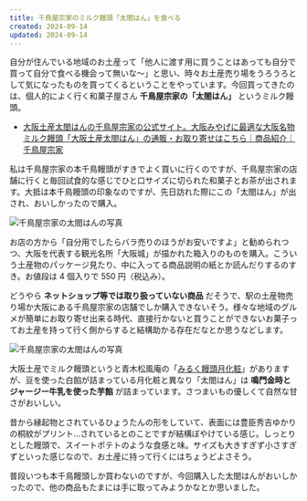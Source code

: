 ```yaml
---
title: 千鳥屋宗家のミルク饅頭「太閤はん」を食べる
created: 2024-09-14
updated: 2024-09-14
---
```


自分が住んでいる地域のお土産って「他人に渡す用に買うことはあっても自分で買って自分で食べる機会って無いな～」と思い、時々お土産売り場をうろうろとして気になったものを買ってくるということをやっています。今回買ってきたのは、個人的によく行く和菓子屋さん **千鳥屋宗家の「太閤はん」** というミルク饅頭。

- [大阪土産太閤はんの千鳥屋宗家の公式サイト。大阪みやげに最適な大阪名物ミルク饅頭「大阪土産太閤はん」の通販・お取り寄せはこちら｜商品紹介｜千鳥屋宗家](https://www.chidoriya.jp/item/taikohan.html)

私は千鳥屋宗家の本千鳥饅頭がすきでよく買いに行くのですが、千鳥屋宗家の店舗に行くと毎回試食的な感じでひと口サイズに切られた和菓子とお茶が出されます。大抵は本千鳥饅頭の印象なのですが、先日訪れた際にこの「太閤はん」が出され、おいしかったので購入。

![千鳥屋宗家の太閤はんの写真](787bfb6e-00ba-4a57-7df8-9c7faf970000)

お店の方から「自分用でしたらバラ売りのほうがお安いですよ」と勧められつつ、大阪を代表する観光名所「大阪城」が描かれた箱入りのものを購入。こういう土産物のパッケージ見たり、中に入ってる商品説明の紙とか読んだりするのすき。お値段は 4 個入りで 550 円（税込み）。

どうやら **ネットショップ等では取り扱っていない商品** だそうで、駅の土産物売り場か大阪にある千鳥屋宗家の店舗でしか購入できないそう。様々な地域のグルメが簡単にお取り寄せ出来る時代、直接行かないと買うことができないお菓子ってお土産を持って行く側からすると結構助かる存在だなとか思うなどします。

![千鳥屋宗家の太閤はんの写真](9dc0929e-f9a8-41ab-a5a7-1ee9b4f51000)

大阪土産でミルク饅頭というと青木松風庵の「[みるく饅頭月化粧](https://tsukigesho.com/)」がありますが、豆を使った白餡が詰まっている月化粧と異なり「太閤はん」は **鳴門金時とジャージー牛乳を使った芋餡** が詰まっています。さつまいもの優しくて自然な甘さがおいしい。

昔から縁起物とされているひょうたんの形をしていて、表面には豊臣秀吉ゆかりの桐紋がプリント…されているとのことですが結構ぼやけている感じ。しっとりとした饅頭で、スイートポテトのような食感と味。サイズも大きすぎず小さすぎずといった感じなので、お土産に持って行くにはちょうどよさそう。

普段いつも本千鳥饅頭しか買わないのですが、今回購入した太閤はんがおいしかったので、他の商品もたまには手に取ってみようかなとか思いました。

